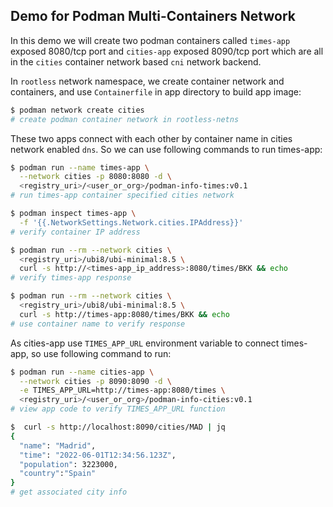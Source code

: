 ## Demo for Podman Multi-Containers Network

In this demo we will create two podman containers called `times-app` exposed 8080/tcp port
and `cities-app` exposed 8090/tcp port which are all in the `cities` container network based
`cni` network backend.

In `rootless` network namespace, we create container network and containers, and use `Containerfile`
in app directory to build app image:

```bash
$ podman network create cities
# create podman container network in rootless-netns
```
These two apps connect with each other by container name in cities network enabled `dns`.
So we can use following commands to run times-app:

```bash
$ podman run --name times-app \
  --network cities -p 8080:8080 -d \
  <registry_uri>/<user_or_org>/podman-info-times:v0.1
# run times-app container specified cities network

$ podman inspect times-app \
  -f '{{.NetworkSettings.Network.cities.IPAddress}}'
# verify container IP address

$ podman run --rm --network cities \
  <registry_uri>/ubi8/ubi-minimal:8.5 \
  curl -s http://<times-app_ip_address>:8080/times/BKK && echo
# verify times-app response

$ podman run --rm --network cities \
  <registry_uri>/ubi8/ubi-minimal:8.5 \
  curl -s http://times-app:8080/times/BKK && echo
# use container name to verify response
```

As cities-app use `TIMES_APP_URL` environment variable to connect times-app, so use following
command to run:

```bash
$ podman run --name cities-app \
  --network cities -p 8090:8090 -d \
  -e TIMES_APP_URL=http://times-app:8080/times \
  <registry_uri>/<user_or_org>/podman-info-cities:v0.1
# view app code to verify TIMES_APP_URL function

$  curl -s http://localhost:8090/cities/MAD | jq
{
  "name": "Madrid",
  "time": "2022-06-01T12:34:56.123Z",
  "population": 3223000,
  "country":"Spain"
}
# get associated city info
```
